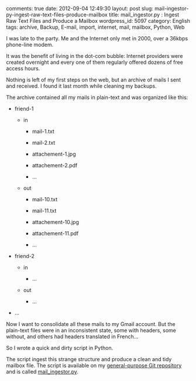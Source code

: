 comments: true
date: 2012-09-04 12:49:30
layout: post
slug: mail-ingestor-py-ingest-raw-text-files-produce-mailbox
title: mail_ingestor.py : Ingest Raw Text Files and Produce a Mailbox
wordpress_id: 5097
category: English
tags: archive, Backup, E-mail, import, internet, mail, mailbox, Python, Web

I was late to the party. Me and the Internet only met in 2000, over a 36kbps phone-line modem.

It was the benefit of living in the dot-com bubble: Internet providers were created overnight and every one of them regularly offered dozens of free access hours.

Nothing is left of my first steps on the web, but an archive of mails I sent and received. I found it last month while cleaning my backups.

The archive contained all my mails in plain-text and was organized like this:

  * friend-1

      * in

          * mail-1.txt

          * mail-2.txt

          * attachement-1.jpg

          * attachement-2.pdf

          * ...

      * out

          * mail-10.txt

          * mail-11.txt

          * attachement-10.jpg

          * attachement-11.pdf

          * ...

  * friend-2

      * in

          * ...

      * out

          * ...

  * ...

Now I want to consolidate all these mails to my Gmail account. But the plain-text files were in an inconsistent state, some with headers, some without, and others had headers translated in French...

So I wrote a quick and dirty script in Python.

The script ingest this strange structure and produce a clean and tidy mailbox file. The script is available on my [general-purpose Git repository](https://github.com/kdeldycke/scripts/) and is called [mail_ingestor.py](https://github.com/kdeldycke/scripts/blob/master/mail_ingestor.py).
